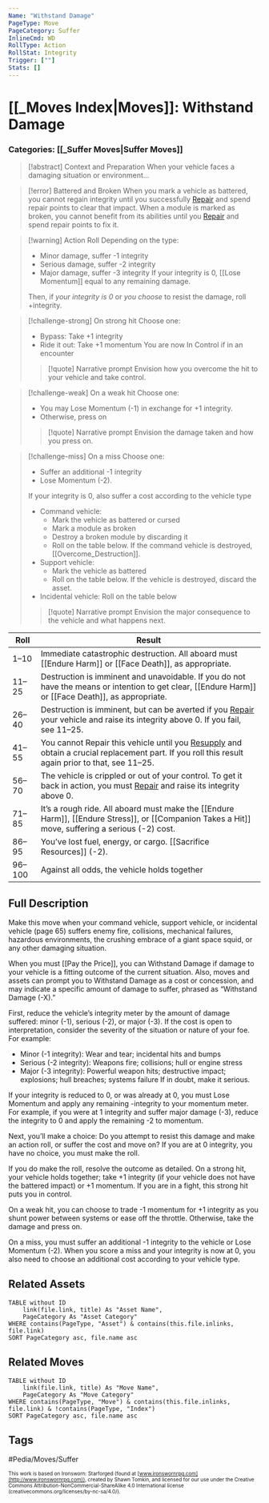 ```yaml
---
Name: "Withstand Damage"
PageType: Move
PageCategory: Suffer
InlineCmd: WD
RollType: Action
RollStat: Integrity
Trigger: [""] 
Stats: []
---
```

# [[_Moves Index|Moves]]: Withstand Damage
### Categories: [[_Suffer Moves|Suffer Moves]]
>[!abstract]  Context and Preparation
>When your vehicle faces a damaging situation or environment...

> [!error] Battered and Broken
> When you mark a vehicle as battered, you cannot regain integrity until you successfully [Repair](z_Obsi-Forge-Apedia/Moves/Recover/Repair.md) and spend repair points to clear that impact. 
> When a module is marked as broken, you cannot benefit from its abilities until you [Repair](z_Obsi-Forge-Apedia/Moves/Recover/Repair.md) and spend repair points to fix it.

> [!warning] Action Roll
>  Depending on the type: 
>- Minor damage, suffer -1 integrity
>- Serious damage, suffer -2 integrity
>- Major damage, suffer -3 integrity
>If your integrity is 0, [[Lose Momentum]] equal to any remaining damage. 
>
>Then, if *your integrity is 0* or *you choose* to resist the damage, roll +integrity.

> [!challenge-strong] On strong hit
> Choose one:
>-  Bypass: Take +1 integrity
>-  Ride it out: Take +1 momentum
>You are now In Control if in an encounter
> > [!quote] Narrative prompt
> > Envision how you overcome the hit to your vehicle and take control.

> [!challenge-weak] On a weak hit
> Choose one:
>- You may Lose Momentum (-1) in exchange for +1 integrity.
>- Otherwise, press on
> > [!quote] Narrative prompt
> > Envision the damage taken and how you press on.

> [!challenge-miss] On a miss
> Choose one:
>- Suffer an additional -1 integrity
>- Lose Momentum (-2). 
>
>If your integrity is 0, also suffer a cost according to the vehicle type
>- Command vehicle: 
>	- Mark the vehicle as battered or cursed
>	- Mark a module as broken
>	- Destroy a broken module by discarding it
>	- Roll on the table below. 
>If the command vehicle is destroyed, [[Overcome_Destruction]].
>- Support vehicle: 
>	- Mark the vehicle as battered
>	- Roll on the table below.
>If the vehicle is destroyed, discard the asset.
>- Incidental vehicle: Roll on the table below
>
> > [!quote] Narrative prompt
> > Envision the major consequence to the vehicle and what happens next.

| Roll | Result |
| --- | --- |
| 1–10 | Immediate catastrophic destruction. All aboard must [[Endure Harm]] or [[Face Death]], as appropriate. |
| 11–25 | Destruction is imminent and unavoidable. If you do not have the means or intention to get clear, [[Endure Harm]] or [[Face Death]], as appropriate. |
| 26–40 | Destruction is imminent, but can be averted if you [Repair](z_Obsi-Forge-Apedia/Moves/Recover/Repair.md) your vehicle and raise its integrity above 0. If you fail, see 11–25. |
| 41–55 | You cannot Repair this vehicle until you [Resupply](z_Obsi-Forge-Apedia/Moves/Recover/Resupply.md) and obtain a crucial replacement part. If you roll this result again prior to that, see 11–25. |
| 56–70 | The vehicle is crippled or out of your control. To get it back in action, you must [Repair](z_Obsi-Forge-Apedia/Moves/Recover/Repair.md) and raise its integrity above 0. |
| 71–85 | It’s a rough ride. All aboard must make the [[Endure Harm]], [[Endure Stress]], or [[Companion Takes a Hit]] move, suffering a serious (-2) cost. |
| 86–95 | You’ve lost fuel, energy, or cargo. [[Sacrifice Resources]] (-2). |
| 96–100 | Against all odds, the vehicle holds together |

## Full Description
Make this move when your command vehicle, support vehicle, or incidental vehicle (page 65) suffers enemy fire, collisions, mechanical failures, hazardous environments, the crushing embrace of a giant space squid, or any other damaging situation. 

When you must [[Pay the Price]], you can Withstand Damage if damage to your vehicle is a fitting outcome of the current situation. Also, moves and assets can prompt you to Withstand Damage as a cost or concession, and may indicate a specific amount of damage to suffer, phrased as “Withstand Damage (-X).” 

First, reduce the vehicle’s integrity meter by the amount of damage suffered: minor (-1), serious (-2), or major (-3). If the cost is open to interpretation, consider the severity of the situation or nature of your foe. For example: 
* Minor (-1 integrity): Wear and tear; incidental hits and bumps
* Serious (-2 integrity): Weapons fire; collisions; hull or engine stress
* Major (-3 integrity): Powerful weapon hits; destructive impact; explosions; hull breaches; systems failure
If in doubt, make it serious. 

If your integrity is reduced to 0, or was already at 0, you must Lose Momentum and apply any remaining -integrity to your momentum meter. For example, if you were at 1 integrity and suffer major damage (-3), reduce the integrity to 0 and apply the remaining -2 to momentum. 

Next, you’ll make a choice: Do you attempt to resist this damage and make an action roll, or suffer the cost and move on? If you are at 0 integrity, you have no choice, you must make the roll. 

If you do make the roll, resolve the outcome as detailed. 
On a strong hit, your vehicle holds together; take +1 integrity (if your vehicle does not have the battered impact) or +1 momentum. If you are in a fight, this strong hit puts you in control. 

On a weak hit, you can choose to trade -1 momentum for +1 integrity as you shunt power between systems or ease off the throttle. Otherwise, take the damage and press on. 

On a miss, you must suffer an additional -1 integrity to the vehicle or Lose Momentum (-2). When you score a miss and your integrity is now at 0, you also need to choose an additional cost according to your vehicle type. 

## Related Assets
```dataview
TABLE without ID
	link(file.link, title) As "Asset Name",
	PageCategory As "Asset Category"
WHERE contains(PageType, "Asset") & contains(this.file.inlinks, file.link)
SORT PageCategory asc, file.name asc
```

## Related Moves
```dataview
TABLE without ID
	link(file.link, title) As "Move Name",
	PageCategory As "Move Category"
WHERE contains(PageType, "Move") & contains(this.file.inlinks, file.link) & !contains(PageType, "Index")
SORT PageCategory asc, file.name asc
```

## Tags
#Pedia/Moves/Suffer 

<font size=-2>This work is based on Ironsworn: Starforged (found at [www.ironswornrpg.com](http://www.ironswornrpg.com)), created by Shawn Tomkin, and licensed for our use under the Creative Commons Attribution-NonCommercial-ShareAlike 4.0 International license  (creativecommons.org/licenses/by-nc-sa/4.0/).</font>